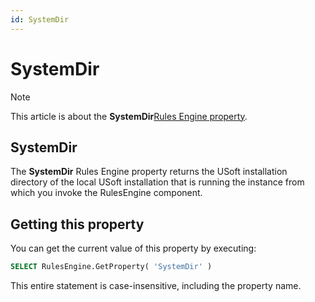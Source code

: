 ```yaml
---
id: SystemDir
---
```


# SystemDir



> [!NOTE]
> This article is about the **SystemDir**[Rules Engine property](/docs/Modeller_and_Rules_Engine/Rules_Engine_properties).

## **SystemDir**

The **SystemDir** Rules Engine property returns the USoft installation directory of the local USoft installation that is running the instance from which you invoke the RulesEngine component.

## Getting this property

You can get the current value of this property by executing:

```sql
SELECT RulesEngine.GetProperty( 'SystemDir' )
```

This entire statement is case-insensitive, including the property name.